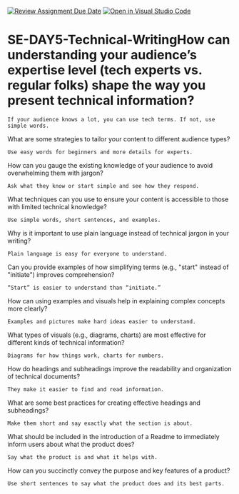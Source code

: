 [![Review Assignment Due Date](https://classroom.github.com/assets/deadline-readme-button-22041afd0340ce965d47ae6ef1cefeee28c7c493a6346c4f15d667ab976d596c.svg)](https://classroom.github.com/a/zsAR-pyY)
[![Open in Visual Studio Code](https://classroom.github.com/assets/open-in-vscode-2e0aaae1b6195c2367325f4f02e2d04e9abb55f0b24a779b69b11b9e10269abc.svg)](https://classroom.github.com/online_ide?assignment_repo_id=15656476&assignment_repo_type=AssignmentRepo)
# SE-DAY5-Technical-WritingHow can understanding your audience’s expertise level (tech experts vs. regular folks) shape the way you present technical information?

    If your audience knows a lot, you can use tech terms. If not, use simple words.

What are some strategies to tailor your content to different audience types?

    Use easy words for beginners and more details for experts.

How can you gauge the existing knowledge of your audience to avoid overwhelming them with jargon?

    Ask what they know or start simple and see how they respond.

What techniques can you use to ensure your content is accessible to those with limited technical knowledge?

    Use simple words, short sentences, and examples.

Why is it important to use plain language instead of technical jargon in your writing?

    Plain language is easy for everyone to understand.

Can you provide examples of how simplifying terms (e.g., "start" instead of "initiate") improves comprehension?

    “Start” is easier to understand than “initiate.”

How can using examples and visuals help in explaining complex concepts more clearly?

    Examples and pictures make hard ideas easier to understand.

What types of visuals (e.g., diagrams, charts) are most effective for different kinds of technical information?

    Diagrams for how things work, charts for numbers.

How do headings and subheadings improve the readability and organization of technical documents?

    They make it easier to find and read information.

What are some best practices for creating effective headings and subheadings?

    Make them short and say exactly what the section is about.

What should be included in the introduction of a Readme to immediately inform users about what the product does?

    Say what the product is and what it helps with.

How can you succinctly convey the purpose and key features of a product?

    Use short sentences to say what the product does and its best parts.
